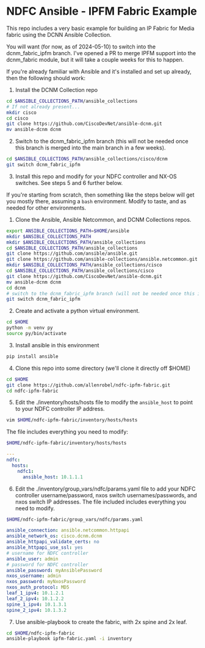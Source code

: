 # NDFC Ansible - IPFM Fabric Example

This repo includes a very basic example for building an IP Fabric for Media fabric using the DCNN Ansible Collection.

You will want (for now, as of 2024-05-10) to switch into the dcnm_fabric_ipfm branch.  I've opened a PR to merge IPFM support into the dcnm_fabric module, but it will take a couple weeks for this to happen.

If you're already familiar with Ansible and it's installed and set up already, then the following should work:

1. Install the DCNM Collection repo

```bash
cd $ANSIBLE_COLLECTIONS_PATH/ansible_collections
# If not already present...
mkdir cisco
cd cisco
git clone https://github.com/CiscoDevNet/ansible-dcnm.git
mv ansible-dcnm dcnm
```

2. Switch to the dcnm_fabric_ipfm branch (this will not be needed once this branch is merged into the main branch in a few weeks).

```bash
cd $ANSIBLE_COLLECTIONS_PATH/ansible_collections/cisco/dcnm
git switch dcnm_fabric_ipfm
```

3. Install this repo and modify for your NDFC controller and NX-OS switches.  See steps 5 and 6 further below.


If you're starting from scratch, then something like the steps below will get you mostly there, assuming a ``bash`` environment. Modify to taste, and as needed for other environments.

1. Clone the Ansible, Ansible Netcommon, and DCNM Collections repos.

```bash
export ANSIBLE_COLLECTIONS_PATH=$HOME/ansible
mkdir $ANSIBLE_COLLECTIONS_PATH
mkdir $ANSIBLE_COLLECTIONS_PATH/ansible_collections
cd $ANSIBLE_COLLECTIONS_PATH/ansible_collections
git clone https://github.com/ansible/ansible.git
git clone https://github.com/ansible-collections/ansible.netcommon.git
mkdir $ANSIBLE_COLLECTIONS_PATH/ansible_collections/cisco
cd $ANSIBLE_COLLECTIONS_PATH/ansible_collections/cisco
git clone https://github.com/CiscoDevNet/ansible-dcnm.git
mv ansible-dcnm dcnm
cd dcnm
# switch to the dcnm_fabric_ipfm branch (will not be needed once this is merged in a few weeks...)
git switch dcnm_fabric_ipfm
```

2. Create and activate a python virtual environment.

```bash
cd $HOME
python -m venv py
source py/bin/activate
```

3. Install ansible in this environment

```bash
pip install ansible
```

4. Clone this repo into some directory (we'll clone it directly off $HOME)

```bash
cd $HOME
git clone https://github.com/allenrobel/ndfc-ipfm-fabric.git
cd ndfc-ipfm-fabric
```

5. Edit the ./inventory/hosts/hosts file to modify the ``ansible_host`` to point to your NDFC controller IP address.
```bash
vim $HOME/ndfc-ipfm-fabric/inventory/hosts/hosts
```

The file includes everything you need to modify:

```bash
$HOME/ndfc-ipfm-fabric/inventory/hosts/hosts
```

```yaml
---
ndfc:
  hosts:
    ndfc1:
      ansible_host: 10.1.1.1
```

6. Edit the ./inventory/group_vars/ndfc/params.yaml file to add your NDFC controller username/password, nxos switch usernames/passwords, and nxos switch IP addresses.  The file included includes everything you need to modify.

```bash
$HOME/ndfc-ipfm-fabric/group_vars/ndfc/params.yaml
```

```yaml
ansible_connection: ansible.netcommon.httpapi
ansible_network_os: cisco.dcnm.dcnm
ansible_httpapi_validate_certs: no
ansible_httpapi_use_ssl: yes
# username for NDFC controller
ansible_user: admin
# password for NDFC controller
ansible_password: myAnsiblePassword
nxos_username: admin
nxos_password: myNxosPassword
nxos_auth_protocol: MD5
leaf_1_ipv4: 10.1.2.1
leaf_2_ipv4: 10.1.2.2
spine_1_ipv4: 10.1.3.1
spine_2_ipv4: 10.1.3.2
```

7. Use ansible-playbook to create the fabric, with 2x spine and 2x leaf.

```bash
cd $HOME/ndfc-ipfm-fabric
ansible-playbook ipfm-fabric.yaml -i inventory
```

